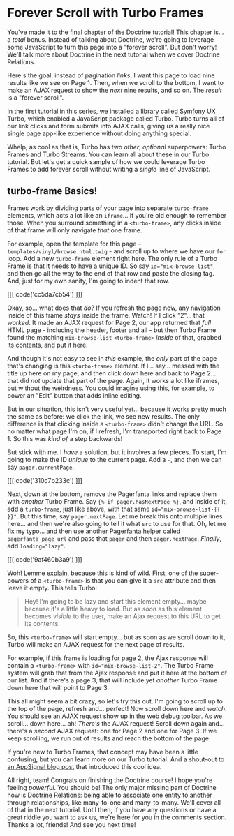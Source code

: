 # Forever Scroll with Turbo Frames

You've made it to the final chapter of the Doctrine tutorial! This chapter is... a
*total* bonus. Instead of talking about Doctrine, we're going to leverage some
JavaScript to turn this page into a "forever scroll". But don't worry! We'll talk
more about Doctrine in the next tutorial when we cover Doctrine Relations.

Here's the goal: instead of pagination *links*, I want this page to load nine results
like we see on Page 1. Then, when we scroll to the bottom, I want to make an AJAX
request to show the *next* nine results, and so on. The *result* is a "forever
scroll".

In the first tutorial in this series, we installed a library called Symfony UX Turbo,
which enabled a JavaScript package called Turbo. Turbo turns all of our link clicks
and form submits into AJAX calls, giving us a really nice single page app-like
experience without doing anything special.

Whelp, as cool as that is, Turbo has two *other*, *optional* superpowers: Turbo Frames
and Turbo Streams. You can learn all about these in our Turbo tutorial. But let's
get a quick sample of how we could leverage Turbo Frames to add forever scroll without
writing a *single* line of JavaScript.

## turbo-frame Basics!

Frames work by dividing parts of your page into separate `turbo-frame` elements,
which acts a lot like an `iframe`... if you're old enough to remember those. When
you surround something in a `<turbo-frame>`, any clicks inside of that frame will
only navigate *that* one frame.

For example, open the template for this page - `templates/vinyl/browse.html.twig` -
and scroll up to where we have our `for` loop. Add a new `turbo-frame` element right
here. The only rule of a Turbo Frame is that it needs to have a unique ID. So say
`id="mix-browse-list"`, and then go all the way to the end of that row and paste
the closing tag. And, just for my own sanity, I'm going to indent that row.

[[[ code('cc5da7cb54') ]]]

Okay, so... what does that *do*? If you refresh the page now, any navigation inside
of this frame *stays* inside the frame. Watch! If I click "2"... that *worked*. It
made an AJAX request for Page 2, our app returned that *full* HTML page - including
the header, footer and all - but then Turbo Frame found the matching `mix-browse-list`
`<turbo-frame>` *inside* of that, grabbed its contents, and put it here.

And though it's not easy to see in *this* example, the *only* part of the page that's
changing is this `<turbo-frame>` element. If I... say... messed with the title up
here on my page, and then click down here and back to Page 2... that did *not* update
that part of the page. Again, it works a lot like iframes, but without the weirdness.
You could imagine using this, for example, to power an "Edit" button that adds inline
editing.

But in our situation, this isn't very useful yet... because it works pretty much
the same as before: we click the link, we see new results. The only difference is
that clicking inside a `<turbo-frame>` didn't change the URL. So no matter what
page I'm on, if I refresh, I'm transported right back to Page 1. So this was
*kind of* a step backwards!

But stick with me. I *have* a solution, but it involves a few pieces. To start,
I'm going to make the ID *unique* to the current page. Add a `-`, and then we can
say `pager.currentPage`.

[[[ code('310c7b233c') ]]]

Next, down at the bottom, remove the Pagerfanta links and replace them with *another*
Turbo Frame. Say `{% if pager.hasNextPage %}`, and inside of it, add a
`turbo-frame`, just like above, with that same `id="mix-browse-list-{{ }}"`.
But this time, say `pager.nextPage`. Let me break this onto multiple lines here...
and then we're also going to tell it what `src` to use for that. Oh, let me fix my
typo... and then use another Pagerfanta helper called `pagerfanta_page_url` and pass
that `pager` and then `pager.nextPage`. *Finally*, add `loading="lazy"`.

[[[ code('9af460b3a9') ]]]

Woh! Lemme explain, because this is kind of wild. First, one of the super-powers
of a `<turbo-frame>` is that you can give it a `src` attribute and then leave it
empty. This tells Turbo:

> Hey! I'm going to be lazy and start this element empty... maybe because it's
> a little heavy to load. But as *soon* as this element becomes *visible* to
> the user, make an Ajax request to this URL to get its contents.

So, this `<turbo-frame>` will start empty... but as soon as we scroll down to it,
Turbo will make an AJAX request for the next page of results.

For example, if this frame is loading for page 2, the Ajax response will contain
a `<turbo-frame>` with `id="mix-browse-list-2"`. The Turbo Frame system will
grab that from the Ajax response and put it here at the bottom of our list. And if
there's a page 3, that will include yet *another* Turbo Frame down here that will
point to Page 3.

This all might seem a bit crazy, so let's try this out. I'm going to scroll up to
the top of the page, refresh and... perfect! Now scroll down here and *watch*. You
should see an AJAX request show up in the web debug toolbar. As we scroll... down
here... ah! *There's* the AJAX request! Scroll down again and... there's a *second*
AJAX request: one for Page 2 and one for Page 3. If we keep scrolling, we run out
of results and reach the bottom of the page.

If you're new to Turbo Frames, that concept may have been a little confusing, but
you can learn more on our Turbo tutorial. And a shout-out to
[an AppSignal blog post](https://blog.appsignal.com/2022/07/06/get-started-with-hotwire-in-your-ruby-on-rails-app)
that introduced this cool idea.

All right, team! Congrats on finishing the Doctrine course! I hope you're feeling
*powerful*. You should be! The only major missing part of Doctrine now is Doctrine
Relations: being able to associate one entity to another through relationships, like
many-to-one and many-to-many. We'll cover all of that in the next tutorial. Until
then, if you have any questions or have a great riddle you want to ask us, we're here
for you in the comments section. Thanks a lot, friends! And see you next time!
